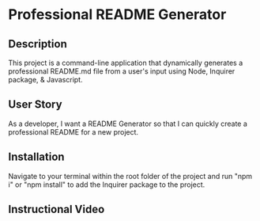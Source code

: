 # Professional README Generator

## Description

This project is a command-line application that dynamically generates a professional README.md file from a user's input using Node, Inquirer package, & Javascript.

## User Story

As a developer, I want a README Generator so that I can quickly create a professional README for a new project.

## Installation

Navigate to your terminal within the root folder of the project and run "npm i" or "npm install" to add the Inquirer package to the project.

## Instructional Video



